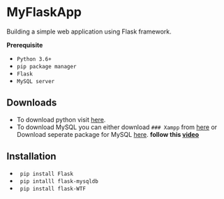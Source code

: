 
# MyFlaskApp

Building a simple web application using Flask framework.

**Prerequisite**

- `Python 3.6+`
- `pip package manager`
- `Flask` 
- `MySQL server`


## Downloads 

- To download python visit [here](https://www.python.org/). 
- To download MySQL you can either download ` ### Xampp ` from [here](https://www.apachefriends.org/index.html)  or Download seperate package for MySQL [here](https://dev.mysql.com/downloads/mysql/). **follow this [video](https://www.youtube.com/watch?v=LnOnzNQnJMU)**

## Installation

- ` pip install Flask`
- ` pip intalll flask-mysqldb`
- ` pip install flask-WTF`






